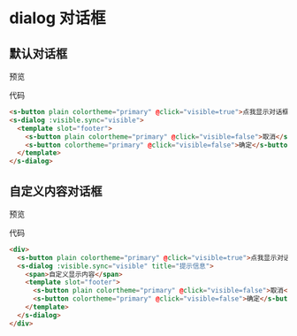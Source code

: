 # dialog 对话框

## 默认对话框

预览

<dialog-demo></dialog-demo>

代码

```html
<s-button plain colortheme="primary" @click="visible=true">点我显示对话框</s-button>
<s-dialog :visible.sync="visible">
  <template slot="footer">
    <s-button plain colortheme="primary" @click="visible=false">取消</s-button>
    <s-button colortheme="primary" @click="visible=false">确定</s-button>
  </template>
</s-dialog>
```

## 自定义内容对话框

预览

<dialog-demo1></dialog-demo1>

代码

```html
<div>
  <s-button plain colortheme="primary" @click="visible=true">点我显示对话框</s-button>
  <s-dialog :visible.sync="visible" title="提示信息">
    <span>自定义显示内容</span>
    <template slot="footer">
      <s-button plain colortheme="primary" @click="visible=false">取消</s-button>
      <s-button colortheme="primary" @click="visible=false">确定</s-button>
    </template>
  </s-dialog>
</div>
```
